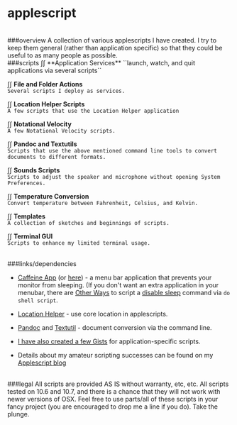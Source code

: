 applescript
============
<BR>
###overview
A collection of various applescripts I have created. I try to keep them general (rather than application specific) so that they could be useful to as many people as possible. 

<BR>
###scripts 
∫∫ **Application Services**  
``launch, watch, and quit applications via several scripts``

∫∫ **File and Folder Actions**  
``Several scripts I deploy as services.``

∫∫ **Location Helper Scripts**  
``A few scripts that use the Location Helper application``

∫∫ **Notational Velocity**  
``A few Notational Velocity scripts.``

∫∫ **Pandoc and Textutils**  
``Scripts that use the above mentioned command line tools to convert documents to different formats.``

∫∫ **Sounds Scripts**  
``Scripts to adjust the speaker and microphone without opening System Preferences.``

∫∫ **Temperature Conversion**    
``Convert temperature between Fahrenheit, Celsius, and Kelvin.``

∫∫ **Templates**  
 ``A collection of sketches and beginnings of scripts.``

∫∫ **Terminal GUI**  
``Scripts to enhance my limited terminal usage.``

<BR>
###links/dependencies  

- [Caffeine App](http://lightheadsw.com/caffeine/) (or [here](http://macdownload.informer.com/caffeine)) - a menu bar application that prevents your monitor from sleeping. (If you don't want an extra application in your menubar, there are [Other Ways](https://developer.apple.com/library/mac/documentation/Darwin/Reference/Manpages/man8/caffeinate.8.html) to script a [disable sleep](http://lifehacker.com/5767991/how-to-force-your-mac-to-stay-awake-indefinitely-via-the-command-line) command via ```do shell script```.
                                                                                    
- [Location Helper](http://www.mousedown.net/mouseware/LocationHelper.html) - use core location in applescripts.  

- [Pandoc](http://johnmacfarlane.net/pandoc/) and [Textutil](https://developer.apple.com/library/mac/documentation/Darwin/Reference/ManPages/man1/textutil.1.html) - document conversion via the command line.    

- [I have also created a few Gists](https://gist.github.com/unforswearing) for application-specific scripts.  


- Details about my amateur scripting successes can be found on my [Applescript blog](http://www.scriptogr.am/unforswearing)


<BR>
###legal
All scripts are provided AS IS without warranty, etc, etc. All scripts tested on 10.6 and 10.7, and there is a chance that they will not work with newer versions of OSX. Feel free to use parts/all of these scripts in your fancy project (you are encouraged to drop me a line if you do). Take the plunge.  

